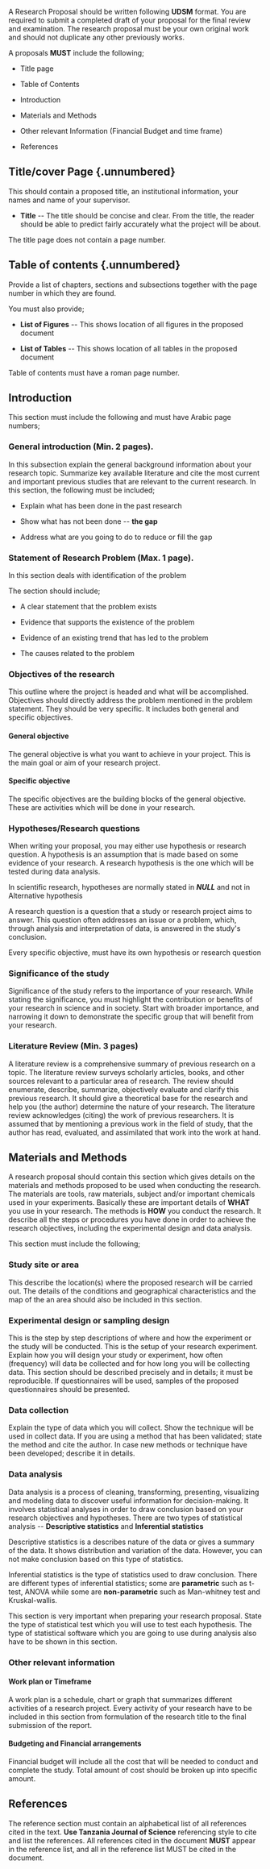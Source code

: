 A Research Proposal should be written following **UDSM** format. You are required to submit a completed draft of your proposal for the final review and examination. The research proposal must be your own original work and should not duplicate any other previously works.

A proposals **MUST** include the following;

-   Title page

-   Table of Contents

-   Introduction

-   Materials and Methods

-   Other relevant Information (Financial Budget and time frame)

-   References

## Title/cover Page {.unnumbered}

This should contain a proposed title, an institutional information, your names and name of your supervisor.

-   **Title** -- The title should be concise and clear. From the title, the reader should be able to predict fairly accurately what the project will be about.

The title page does not contain a page number.

## Table of contents {.unnumbered}

Provide a list of chapters, sections and subsections together with the page number in which they are found.

You must also provide;

-   **List of Figures** -- This shows location of all figures in the proposed document

-   **List of Tables** -- This shows location of all tables in the proposed document

Table of contents must have a roman page number.

## Introduction

This section must include the following and must have Arabic page numbers;

### General introduction (Min. 2 pages).

In this subsection explain the general background information about your research topic. Summarize key available literature and cite the most current and important previous studies that are relevant to the current research. In this section, the following must be included;

-   Explain what has been done in the past research

-   Show what has not been done -- **the gap**

-   Address what are you going to do to reduce or fill the gap


### Statement of Research Problem (Max. 1 page).

In this section deals with identification of the problem

The section should include;

-   A clear statement that the problem exists

-   Evidence that supports the existence of the problem

-   Evidence of an existing trend that has led to the problem

-   The causes related to the problem

### Objectives of the research

This outline where the project is headed and what will be accomplished. Objectives should directly address the problem mentioned in the problem statement. They should be very specific. It includes both general and specific objectives.

#### General objective

The general objective is what you want to achieve in your project. This is the main goal or aim of your research project.

#### Specific objective

The specific objectives are the building blocks of the general objective. These are activities which will be done in your research.

### Hypotheses/Research questions

When writing your proposal, you may either use hypothesis or research question. A hypothesis is an assumption that is made based on some evidence of your research. A research hypothesis is the one which will be tested during data analysis.

In scientific research, hypotheses are normally stated in ***NULL*** and not in Alternative hypothesis

A research question is a question that a study or research project aims to answer. This question often addresses an issue or a problem, which, through analysis and interpretation of data, is answered in the study's conclusion.

Every specific objective, must have its own hypothesis or research question

### Significance of the study

Significance of the study refers to the importance of your research. While stating the significance, you must highlight the contribution or benefits of your research in science and in society. Start with broader importance, and narrowing it down to demonstrate the specific group that will benefit from your research.

### Literature Review (Min. 3 pages)

A literature review is a comprehensive summary of previous research on a topic. The literature review surveys scholarly articles, books, and other sources relevant to a particular area of research. The review should enumerate, describe, summarize, objectively evaluate and clarify this previous research.  It should give a theoretical base for the research and help you (the author) determine the nature of your research.  The literature review acknowledges (citing) the work of previous researchers.  It is assumed that by mentioning a previous work in the field of study, that the author has read, evaluated, and assimilated that work into the work at hand.

## Materials and Methods

A research proposal should contain this section which gives details on the materials and methods proposed to be used when conducting the research. The materials are tools, raw materials, subject and/or important chemicals used in your experiments. Basically these are important details of **WHAT** you use in your research. The methods is **HOW** you conduct the research. It describe all the steps or procedures you have done in order to achieve the research objectives, including the experimental design and data analysis.

This section must include the following;

### Study site or area

This describe the location(s) where the proposed research will be carried out. The details of the conditions and geographical characteristics and the map of the an area should also be included in this section. 

###	Experimental design or sampling design

This is the step by step descriptions of where and how the experiment or the study will be conducted. This is the setup of your research experiment. Explain how you will design your study or experiment, how often (frequency) will data be collected and for how long you will be collecting data. This section should be described precisely and in details; it must be reproducible. If questionnaires will be used, samples of the proposed questionnaires should be presented.

### Data collection

Explain the type of data which you will collect. Show the technique will be used in collect data. If you are using a method that has been validated; state the method and cite the author. In case new methods or technique have been developed; describe it in details. 

###	Data analysis

Data analysis is a process of cleaning, transforming, presenting, visualizing and modeling data to discover useful information for decision-making. It involves statistical analyses in order to draw conclusion based on your research objectives and hypotheses. There are two types of statistical analysis -- **Descriptive statistics** and **Inferential statistics**

Descriptive statistics is a describes nature of the data or gives a summary of the data. It shows distribution and variation of the data. However, you can not make conclusion based on this type of statistics.

Inferential statistics is the type of statistics used to draw conclusion. There are different types of inferential statistics; some are **parametric** such as t-test, ANOVA while some are **non-parametric** such as Man-whitney test and Kruskal-wallis.

This section is very important when preparing your research proposal. State the type of statistical test which you will use to test each hypothesis. The type of statistical software which you are going to use during analysis also have to be shown in this section.

### Other relevant information

#### Work plan or Timeframe

A work plan is a schedule, chart or graph that summarizes different activities of a research project. Every activity of your research have to be included in this section from formulation of the research title to the final submission of the report.

#### Budgeting and Financial arrangements

Financial budget will include all the cost that will be needed to conduct and complete the study. Total amount of cost should be broken up into specific amount.

## References

The reference section must contain an alphabetical list of all references cited in the text. **Use Tanzania Journal of Science** referencing style to cite and list the references. All references cited in the document **MUST** appear in the reference list, and all in the reference list MUST be cited in the document.


